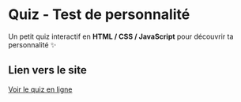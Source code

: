 #  Quiz - Test de personnalité

Un petit quiz interactif en **HTML / CSS / JavaScript** pour découvrir ta personnalité ✨  


##  Lien vers le site
 [Voir le quiz en ligne](https://liticia-arezki.github.io/quiz-test-de-personnalit-/)


